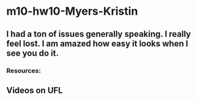 # m10-hw10-Myers-Kristin

## I had a ton of issues generally speaking. I really feel lost. I am amazed how easy it looks when I see you do it. 
### Resources:
## Videos on UFL

